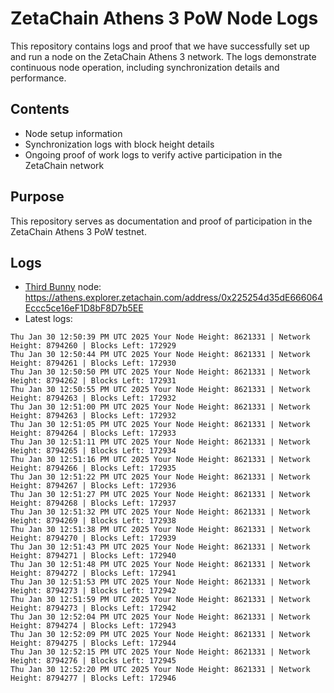 # ZetaChain Athens 3 PoW Node Logs
This repository contains logs and proof that we have successfully set up and run a node on the ZetaChain Athens 3 network. The logs demonstrate continuous node operation, including synchronization details and performance.

## Contents
- Node setup information
- Synchronization logs with block height details
- Ongoing proof of work logs to verify active participation in the ZetaChain network

## Purpose
This repository serves as documentation and proof of participation in the ZetaChain Athens 3 PoW testnet.

## Logs

- [Third Bunny](https://thirdbunny.xyz/) node: https://athens.explorer.zetachain.com/address/0x225254d35dE666064Eccc5ce16eF1D8bF8D7b5EE
- Latest logs:
```
Thu Jan 30 12:50:39 PM UTC 2025 Your Node Height: 8621331 | Network Height: 8794260 | Blocks Left: 172929
Thu Jan 30 12:50:44 PM UTC 2025 Your Node Height: 8621331 | Network Height: 8794261 | Blocks Left: 172930
Thu Jan 30 12:50:50 PM UTC 2025 Your Node Height: 8621331 | Network Height: 8794262 | Blocks Left: 172931
Thu Jan 30 12:50:55 PM UTC 2025 Your Node Height: 8621331 | Network Height: 8794263 | Blocks Left: 172932
Thu Jan 30 12:51:00 PM UTC 2025 Your Node Height: 8621331 | Network Height: 8794263 | Blocks Left: 172932
Thu Jan 30 12:51:05 PM UTC 2025 Your Node Height: 8621331 | Network Height: 8794264 | Blocks Left: 172933
Thu Jan 30 12:51:11 PM UTC 2025 Your Node Height: 8621331 | Network Height: 8794265 | Blocks Left: 172934
Thu Jan 30 12:51:16 PM UTC 2025 Your Node Height: 8621331 | Network Height: 8794266 | Blocks Left: 172935
Thu Jan 30 12:51:22 PM UTC 2025 Your Node Height: 8621331 | Network Height: 8794267 | Blocks Left: 172936
Thu Jan 30 12:51:27 PM UTC 2025 Your Node Height: 8621331 | Network Height: 8794268 | Blocks Left: 172937
Thu Jan 30 12:51:32 PM UTC 2025 Your Node Height: 8621331 | Network Height: 8794269 | Blocks Left: 172938
Thu Jan 30 12:51:38 PM UTC 2025 Your Node Height: 8621331 | Network Height: 8794270 | Blocks Left: 172939
Thu Jan 30 12:51:43 PM UTC 2025 Your Node Height: 8621331 | Network Height: 8794271 | Blocks Left: 172940
Thu Jan 30 12:51:48 PM UTC 2025 Your Node Height: 8621331 | Network Height: 8794272 | Blocks Left: 172941
Thu Jan 30 12:51:53 PM UTC 2025 Your Node Height: 8621331 | Network Height: 8794273 | Blocks Left: 172942
Thu Jan 30 12:51:59 PM UTC 2025 Your Node Height: 8621331 | Network Height: 8794273 | Blocks Left: 172942
Thu Jan 30 12:52:04 PM UTC 2025 Your Node Height: 8621331 | Network Height: 8794274 | Blocks Left: 172943
Thu Jan 30 12:52:09 PM UTC 2025 Your Node Height: 8621331 | Network Height: 8794275 | Blocks Left: 172944
Thu Jan 30 12:52:15 PM UTC 2025 Your Node Height: 8621331 | Network Height: 8794276 | Blocks Left: 172945
Thu Jan 30 12:52:20 PM UTC 2025 Your Node Height: 8621331 | Network Height: 8794277 | Blocks Left: 172946
```

